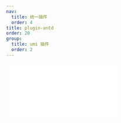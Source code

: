 ```yaml
---
nav:
  title: 统一插件
  order: 4
title: plugin-antd
order: 20
group:
  title: umi 插件
  order: 2
---
```


<embed src="../../packages/plugin-antd/README.md"></embed>
